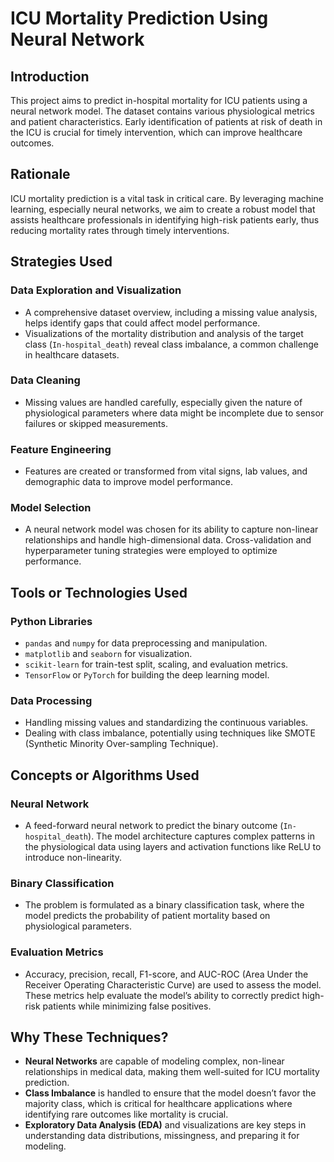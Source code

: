 # ICU Mortality Prediction Using Neural Network

## Introduction
This project aims to predict in-hospital mortality for ICU patients using a neural network model. The dataset contains various physiological metrics and patient characteristics. Early identification of patients at risk of death in the ICU is crucial for timely intervention, which can improve healthcare outcomes.

## Rationale
ICU mortality prediction is a vital task in critical care. By leveraging machine learning, especially neural networks, we aim to create a robust model that assists healthcare professionals in identifying high-risk patients early, thus reducing mortality rates through timely interventions.

## Strategies Used

### Data Exploration and Visualization
- A comprehensive dataset overview, including a missing value analysis, helps identify gaps that could affect model performance.
- Visualizations of the mortality distribution and analysis of the target class (`In-hospital_death`) reveal class imbalance, a common challenge in healthcare datasets.

### Data Cleaning
- Missing values are handled carefully, especially given the nature of physiological parameters where data might be incomplete due to sensor failures or skipped measurements.

### Feature Engineering
- Features are created or transformed from vital signs, lab values, and demographic data to improve model performance.

### Model Selection
- A neural network model was chosen for its ability to capture non-linear relationships and handle high-dimensional data. Cross-validation and hyperparameter tuning strategies were employed to optimize performance.

## Tools or Technologies Used

### Python Libraries
- `pandas` and `numpy` for data preprocessing and manipulation.
- `matplotlib` and `seaborn` for visualization.
- `scikit-learn` for train-test split, scaling, and evaluation metrics.
- `TensorFlow` or `PyTorch` for building the deep learning model.

### Data Processing
- Handling missing values and standardizing the continuous variables.
- Dealing with class imbalance, potentially using techniques like SMOTE (Synthetic Minority Over-sampling Technique).

## Concepts or Algorithms Used

### Neural Network
- A feed-forward neural network to predict the binary outcome (`In-hospital_death`). The model architecture captures complex patterns in the physiological data using layers and activation functions like ReLU to introduce non-linearity.

### Binary Classification
- The problem is formulated as a binary classification task, where the model predicts the probability of patient mortality based on physiological parameters.

### Evaluation Metrics
- Accuracy, precision, recall, F1-score, and AUC-ROC (Area Under the Receiver Operating Characteristic Curve) are used to assess the model. These metrics help evaluate the model’s ability to correctly predict high-risk patients while minimizing false positives.

## Why These Techniques?
- **Neural Networks** are capable of modeling complex, non-linear relationships in medical data, making them well-suited for ICU mortality prediction.
- **Class Imbalance** is handled to ensure that the model doesn’t favor the majority class, which is critical for healthcare applications where identifying rare outcomes like mortality is crucial.
- **Exploratory Data Analysis (EDA)** and visualizations are key steps in understanding data distributions, missingness, and preparing it for modeling.
